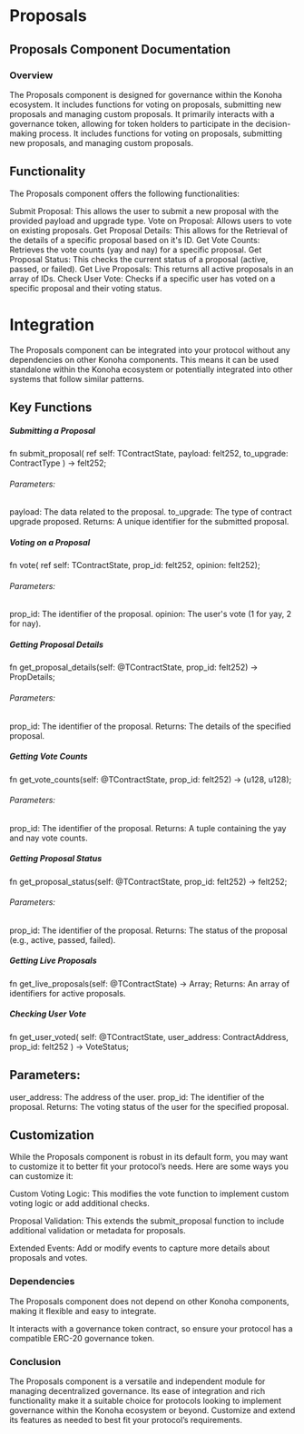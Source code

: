 # Proposals

## Proposals Component Documentation

### Overview

The Proposals component is designed for governance within the Konoha ecosystem. It includes functions for voting on proposals, submitting new proposals and managing custom proposals. It primarily interacts with a governance token, allowing for token holders to participate in the decision-making process.
It includes functions for voting on proposals, submitting new proposals, and managing custom proposals.

## Functionality

The Proposals component offers the following functionalities:

Submit Proposal: This allows the user to submit a new proposal with the provided payload and upgrade type.
Vote on Proposal: Allows users to vote on existing proposals.
Get Proposal Details: This allows for the Retrieval of the details of a specific proposal based on it's ID.
Get Vote Counts: Retrieves the vote counts (yay and nay) for a specific proposal.
Get Proposal Status: This checks the current status of a proposal (active, passed, or failed).
Get Live Proposals: This returns all active proposals in an array of IDs.
Check User Vote: Checks if a specific user has voted on a specific proposal and their voting status.

# Integration

The Proposals component can be integrated into your protocol without any dependencies on other Konoha components. This means it can be used standalone within the Konoha ecosystem or potentially integrated into other systems that follow similar patterns.

## Key Functions

##### Submitting a Proposal

fn submit_proposal(
ref self: TContractState, payload: felt252, to_upgrade: ContractType
) -> felt252;

###### Parameters:

payload: The data related to the proposal.
to_upgrade: The type of contract upgrade proposed.
Returns: A unique identifier for the submitted proposal.

##### Voting on a Proposal

fn vote(
ref self: TContractState,
prop_id: felt252,
opinion: felt252);

###### Parameters:

prop_id: The identifier of the proposal.
opinion: The user's vote (1 for yay, 2 for nay).

##### Getting Proposal Details

fn get_proposal_details(self: @TContractState,
prop_id: felt252) -> PropDetails;

###### Parameters:

prop_id: The identifier of the proposal.
Returns: The details of the specified proposal.

##### Getting Vote Counts

fn get_vote_counts(self: @TContractState,
prop_id: felt252) -> (u128, u128);

###### Parameters:

prop_id: The identifier of the proposal.
Returns: A tuple containing the yay and nay vote counts.

##### Getting Proposal Status

fn get_proposal_status(self: @TContractState,
prop_id: felt252) -> felt252;

###### Parameters:

prop_id: The identifier of the proposal.
Returns: The status of the proposal (e.g., active, passed, failed).

##### Getting Live Proposals

fn get_live_proposals(self: @TContractState) -> Array<felt252>;
Returns: An array of identifiers for active proposals.

##### Checking User Vote

fn get_user_voted(
self: @TContractState,
user_address: ContractAddress,
prop_id: felt252
) -> VoteStatus;

## Parameters:

user_address: The address of the user.
prop_id: The identifier of the proposal.
Returns: The voting status of the user for the specified proposal.

## Customization

While the Proposals component is robust in its default form, you may want to customize it to better fit your protocol’s needs. Here are some ways you can customize it:

Custom Voting Logic: This modifies the vote function to implement custom voting logic or add additional checks.

Proposal Validation: This extends the submit_proposal function to include additional validation or metadata for proposals.

Extended Events: Add or modify events to capture more details about proposals and votes.

### Dependencies

The Proposals component does not depend on other Konoha components, making it flexible and easy to integrate.

It interacts with a governance token contract, so ensure your protocol has a compatible ERC-20 governance token.

### Conclusion

The Proposals component is a versatile and independent module for managing decentralized governance.
Its ease of integration and rich functionality make it a suitable choice for protocols looking to implement governance within the Konoha ecosystem or beyond. Customize and extend its features as needed to best fit your protocol’s requirements.
